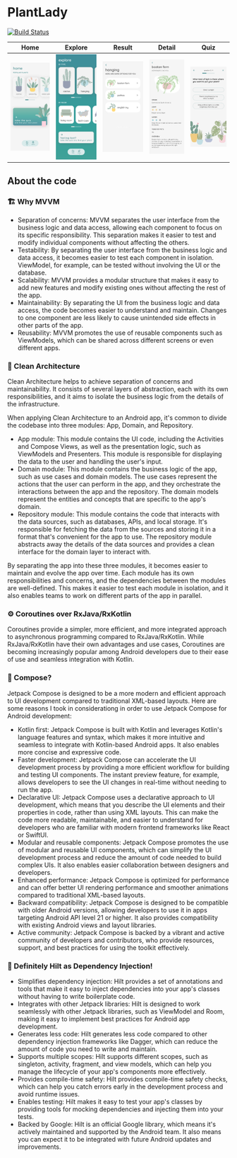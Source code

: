 # PlantLady
[![Build Status](https://app.bitrise.io/app/b09a046f722fede3/status.svg?token=qaqibsa6gOJ1oiG7kBxlWg&branch=compose_flow_coroutines_hilt)](https://app.bitrise.io/app/b09a046f722fede3)

|                    Home                    |                     Explore                      |                         Result                         |                        Detail                         |                    Quiz                     |
|:------------------------------------------:|:------------------------------------------------:|:------------------------------------------------------:|:-----------------------------------------------------:|:-------------------------------------------:|
| ![Home Screenshot](readme-images/home.png) | ![Explore Screenshot](readme-images/explore.png) | ![Result Screenshot](readme-images/explore-cactus.png) | ![Details Screenshot](readme-images/plant-detail.png) | ![Quiz Screenshot](readme-images/quiz7.png) |

## About the code

### 🏗️ Why MVVM
- Separation of concerns: MVVM separates the user interface from the business logic and data access, allowing each component to focus on its specific responsibility. This separation makes it easier to test and modify individual components without affecting the others.
- Testability: By separating the user interface from the business logic and data access, it becomes easier to test each component in isolation. ViewModel, for example, can be tested without involving the UI or the database.
- Scalability: MVVM provides a modular structure that makes it easy to add new features and modify existing ones without affecting the rest of the app.
- Maintainability: By separating the UI from the business logic and data access, the code becomes easier to understand and maintain. Changes to one component are less likely to cause unintended side effects in other parts of the app.
- Reusability: MVVM promotes the use of reusable components such as ViewModels, which can be shared across different screens or even different apps.

### 🧼 Clean Architecture

Clean Architecture helps to achieve separation of concerns and maintainability. It consists of several layers of abstraction, each with its own responsibilities, and it aims to isolate the business logic from the details of the infrastructure.

When applying Clean Architecture to an Android app, it's common to divide the codebase into three modules: App, Domain, and Repository.

- App module: This module contains the UI code, including the Activities and Compose Views, as well as the presentation logic, such as ViewModels and Presenters. This module is responsible for displaying the data to the user and handling the user's input.
- Domain module: This module contains the business logic of the app, such as use cases and domain models. The use cases represent the actions that the user can perform in the app, and they orchestrate the interactions between the app and the repository. The domain models represent the entities and concepts that are specific to the app's domain.
- Repository module: This module contains the code that interacts with the data sources, such as databases, APIs, and local storage. It's responsible for fetching the data from the sources and storing it in a format that's convenient for the app to use. The repository module abstracts away the details of the data sources and provides a clean interface for the domain layer to interact with.
 
By separating the app into these three modules, it becomes easier to maintain and evolve the app over time. Each module has its own responsibilities and concerns, and the dependencies between the modules are well-defined. This makes it easier to test each module in isolation, and it also enables teams to work on different parts of the app in parallel.


### ⚙️ Coroutines over RxJava/RxKotlin
Coroutines provide a simpler, more efficient, and more integrated approach to asynchronous programming compared to RxJava/RxKotlin. While RxJava/RxKotlin have their own advantages and use cases, Coroutines are becoming increasingly popular among Android developers due to their ease of use and seamless integration with Kotlin.

### 📲 Compose?
Jetpack Compose is designed to be a more modern and efficient approach to UI development compared to traditional XML-based layouts. Here are some reasons I took in considerationg in order to use Jetpack Compose for Android development:

- Kotlin first: Jetpack Compose is built with Kotlin and leverages Kotlin's language features and syntax, which makes it more intuitive and seamless to integrate with Kotlin-based Android apps. It also enables more concise and expressive code.
- Faster development: Jetpack Compose can accelerate the UI development process by providing a more efficient workflow for building and testing UI components. The instant preview feature, for example, allows developers to see the UI changes in real-time without needing to run the app.
- Declarative UI: Jetpack Compose uses a declarative approach to UI development, which means that you describe the UI elements and their properties in code, rather than using XML layouts. This can make the code more readable, maintainable, and easier to understand for developers who are familiar with modern frontend frameworks like React or SwiftUI.
- Modular and reusable components: Jetpack Compose promotes the use of modular and reusable UI components, which can simplify the UI development process and reduce the amount of code needed to build complex UIs. It also enables easier collaboration between designers and developers.
- Enhanced performance: Jetpack Compose is optimized for performance and can offer better UI rendering performance and smoother animations compared to traditional XML-based layouts.
- Backward compatibility: Jetpack Compose is designed to be compatible with older Android versions, allowing developers to use it in apps targeting Android API level 21 or higher. It also provides compatibility with existing Android views and layout libraries.
- Active community: Jetpack Compose is backed by a vibrant and active community of developers and contributors, who provide resources, support, and best practices for using the toolkit effectively.

### 💉 Definitely Hilt as Dependency Injection!

- Simplifies dependency injection: Hilt provides a set of annotations and tools that make it easy to inject dependencies into your app's classes without having to write boilerplate code.
- Integrates with other Jetpack libraries: Hilt is designed to work seamlessly with other Jetpack libraries, such as ViewModel and Room, making it easy to implement best practices for Android app development.
- Generates less code: Hilt generates less code compared to other dependency injection frameworks like Dagger, which can reduce the amount of code you need to write and maintain.
- Supports multiple scopes: Hilt supports different scopes, such as singleton, activity, fragment, and view models, which can help you manage the lifecycle of your app's components more effectively.
- Provides compile-time safety: Hilt provides compile-time safety checks, which can help you catch errors early in the development process and avoid runtime issues.
- Enables testing: Hilt makes it easy to test your app's classes by providing tools for mocking dependencies and injecting them into your tests.
- Backed by Google: Hilt is an official Google library, which means it's actively maintained and supported by the Android team. It also means you can expect it to be integrated with future Android updates and improvements.
